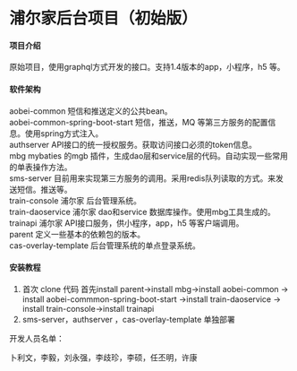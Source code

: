 # 浦尔家后台项目（初始版）

#### 项目介绍
原始项目，使用graphql方式开发的接口。支持1.4版本的app，小程序，h5 等。

#### 软件架构
aobei-common     短信和推送定义的公共bean。<br/>
aobei-common-spring-boot-start   短信，推送，MQ 等第三方服务的配置信息。使用spring方式注入。<br/>
authserver       API接口的统一授权服务。获取访问接口必须的token信息。<br/>
mbg              mybaties 的mgb 插件，生成dao层和service层的代码。自动实现一些常用的单表操作方法。<br/>
sms-server       目前用来实现第三方服务的调用。采用redis队列读取的方式。来发送短信。推送等。 <br/>
train-console    浦尔家 后台管理系统。<br/>
train-daoservice 浦尔家 dao和service 数据库操作。使用mbg工具生成的。<br/>
trainapi         浦尔家 API接口服务，供小程序，app，h5 等客户端调用。<br/>
parent           定义一些基本的依赖包的版本。<br/>
cas-overlay-template  后台管理系统的单点登录系统。<br/>     
#### 安装教程

1. 首次 clone 代码  首先install parent->install mbg->install aobei-common -> <br/>
                      install aobei-commmon-spring-boot-start ->install train-daoservice -> <br/>
                      install train-console->install trainapi <br/>
2. sms-server，authserver ，cas-overlay-template 单独部署<br/>


开发人员名单：<br/>

卜利文，李毅，刘永强，李歧珍，李硕，任丕明，许康
